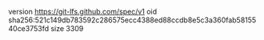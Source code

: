 version https://git-lfs.github.com/spec/v1
oid sha256:521c149db783592c286575ecc4388ed88ccdb8e5c3a360fab5815540ce3753fd
size 3309

